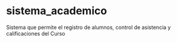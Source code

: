 # sistema_academico
Sistema que permite el registro de alumnos, control de asistencia y calificaciones del Curso
